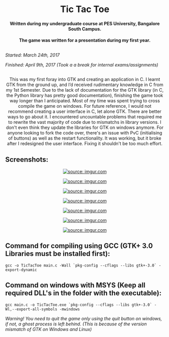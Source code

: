 
<h1 align="center"> Tic Tac Toe </h1>

<h4 align="center">Written during my undergraduate course at PES University, Bangalore South Campus. <h4/>
<h4 align="center">The game was written for a presentation during my first year.<h4/>

##

*Started: March 24th, 2017*

*Finished: April 9th, 2017  (Took a a break for internal exams/assignments)*

##

<p align="center"> This was my first foray into GTK and creating an application in C.
           I learnt GTK from the ground up, and I’d received rudimentary knowledge in C from my 1st Semester.
       Due to the lack of documentation for the GTK library (in C, the Python library has pretty good documentation),
          finishing the game took way longer than I anticipated. Most of my time was spent trying to cross compile
       the game on windows. For future reference, I would not recommend creating a user interface in C, let alone GTK.
        There are better ways to go about it. I encountered uncountable problems that required me to rewrite the vast
        majority of code due to mismatchs in library versions. I don't even think they update the libraries for GTK on
        windows anymore. For anyone looking to fork the code over, there's an issue with PvC (initialising of buttons)
           as well as the restart functionality. It was working, but it broke after I redesigned the user interface.
         Fixing it shouldn't be too much effort. </p>


##                                                       Screenshots:

<p align="center">
<a href="http://imgur.com/XgSHkeN"><img src="http://i.imgur.com/XgSHkeN.png" title="source: imgur.com" /></a></p>
<p align="center">
<a href="http://imgur.com/b1S2RAl"><img src="http://i.imgur.com/b1S2RAl.png" title="source: imgur.com" /></a></p>
<p align="center">
<a href="https://imgur.com/7aQnZhI"><img src="https://i.imgur.com/7aQnZhI.png" title="source: imgur.com" /></a></p>
<p align="center">
<a href="http://imgur.com/ig5jP4p"><img src="http://i.imgur.com/ig5jP4p.png" title="source: imgur.com" /></a></p>
<p align="center">
<a href="http://imgur.com/kAvbwH6"><img src="http://i.imgur.com/kAvbwH6.png" title="source: imgur.com" /></a></p>
<p align="center">
<a href="http://imgur.com/ukTvyRy"><img src="http://i.imgur.com/ukTvyRy.png" title="source: imgur.com" /></a></p>
<p align="center">
<a href="http://imgur.com/iYwzEYi"><img src="http://i.imgur.com/iYwzEYi.png" title="source: imgur.com" /></a></p>




## Command for compiling using GCC (GTK+ 3.0 Libraries must be installed first):
```
gcc -o TicTacToe main.c -Wall `pkg-config --cflags --libs gtk+-3.0` -export-dynamic
```
## Command on windows with MSYS (Keep all required DLL's in the folder with the executable):
```
gcc main.c -o TicTacToe.exe `pkg-config --cflags --libs gtk+-3.0` -Wl,--export-all-symbols -mwindows
```
*Warning! You need to quit the game only using the quit button on windows, if not, a ghost process*
*is left behind. (This is because of the version mismatch of GTK on Windows and Linux)*


